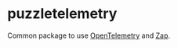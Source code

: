 # puzzletelemetry

Common package to use [OpenTelemetry](https://opentelemetry.io/) and [Zap](https://pkg.go.dev/go.uber.org/zap).
